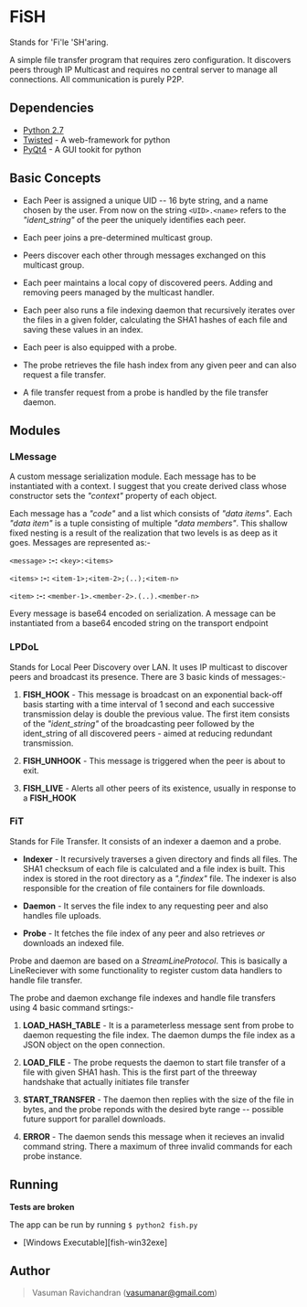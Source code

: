 # FiSH 

Stands for 'Fi'le 'SH'aring.

A simple file transfer program that requires zero configuration. It discovers peers through IP Multicast and requires no central server to manage all connections. All communication is purely P2P.

## Dependencies
- [Python 2.7][python2]
- [Twisted][twisted-python] - A web-framework for python
- [PyQt4][python-qt4] - A GUI tookit for python

## Basic Concepts
* Each Peer is assigned a unique UID -- 16 byte string, and a name chosen by the user. From now on the string `<UID>.<name>` refers to the *"ident\_string"* of the peer the uniquely identifies each peer.

* Each peer joins a pre-determined multicast group.

* Peers discover each other through messages exchanged on this multicast group.
 
* Each peer maintains a local copy of discovered peers. Adding and removing peers managed by the multicast handler.

* Each peer also runs a file indexing daemon that recursively iterates over the files in a given folder, calculating the SHA1 hashes of each file and saving these values in an index.

* Each peer is also equipped with a probe.

* The probe retrieves the file hash index from any given peer and can also request a file transfer.

* A file transfer request from a probe is handled by the file transfer daemon.

## Modules

### LMessage
A custom message serialization module. Each message has to be instantiated with a context. I suggest that you create derived class whose constructor sets the *"context"* property of each object.

Each message has a *"code"* and a list which consists of *"data items"*. Each *"data item"* is a tuple consisting of multiple *"data members"*. This shallow fixed nesting is a result of the realization that two levels is as deep as it goes. 
Messages are represented as:-

`<message>` **:-:** `<key>:<items>`

`<items>` **:-:** `<item-1>;<item-2>;(..);<item-n>`

`<item>` **:-:** `<member-1>.<member-2>.(..).<member-n>`

Every message is base64 encoded on serialization. A message can be instantiated from a base64 encoded string on the transport endpoint

### LPDoL
Stands for Local Peer Discovery over LAN. It uses IP multicast to discover peers and broadcast its presence. There are 3 basic kinds of messages:-

1. **FISH\_HOOK** - This message is broadcast on an exponential back-off basis starting with a time interval of 1 second and each successive transmission delay is double the previous value. The first item consists of the *"ident\_string"* of the broadcasting peer followed by the ident\_string of all discovered peers - aimed at reducing redundant transmission. 

2. **FISH\_UNHOOK** - This message is triggered when the peer is about to exit.

3. **FISH\_LIVE** - Alerts all other peers of its existence, usually in response to a **FISH\_HOOK**

### FiT 
Stands for File Transfer. It consists of an indexer a daemon and a probe. 

+ **Indexer** - It recursively traverses a given directory and finds all files. The SHA1 checksum of each file is calculated and a file index is built. This index is stored in the root directory as a *".findex"* file. The indexer is also responsible for the creation of file containers for file downloads.

+ **Daemon** - It serves the file index to any requesting peer and also handles file uploads.

+ **Probe** - It fetches the file index of any peer and also retrieves _or_ downloads an indexed file.

Probe and daemon are based on a _StreamLineProtocol_. This is basically a LineReciever with some functionality to register custom data handlers to handle file transfer. 

The probe and daemon exchange file indexes and handle file transfers using 4 basic command srtings:-

1. **LOAD\_HASH\_TABLE** - It is a parameterless message sent from probe to daemon requesting the file index. The daemon dumps the file index as a JSON object on the open connection.

2. **LOAD\_FILE** - The probe requests the daemon to start file transfer of a file with given SHA1 hash. This is the first part of the threeway handshake that actually initiates file transfer

3. **START\_TRANSFER** - The daemon then replies with the size of the file in bytes, and the probe reponds with the desired byte range -- possible future support for parallel downloads.

4. **ERROR** - The daemon sends this message when it recieves an invalid command string. There a maximum of three invalid commands for each probe instance. 

## Running
**Tests are broken**

The app can be run by running `$ python2 fish.py`

- [Windows Executable][fish-win32exe]

## Author
> Vasuman Ravichandran (<vasumanar@gmail.com>)

[twisted-python]:http://twistedmatrix.com/trac/
[python-qt4]:http://riverbankcomputing.com/software/pyqt/
[python2]:http://python.org/getit/
